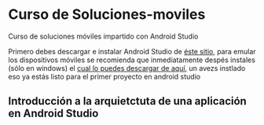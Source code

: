 # Curso de  Soluciones-moviles
Curso de soluciones móviles impartido con Android Studio

Primero debes descargar e instalar Android Studio de [ éste sitio](http://developer.android.com/sdk/index.html), para emular los dispositivos móviles se recomienda que inmediatamente despés instales (sólo en windows) el [ cual lo puedes descargar de aquí](https://software.intel.com/en-us/android/articles/intel-hardware-accelerated-execution-manager/), un avezs instlado eso ya estás listo para el primer proyecto en android studio

## Introducción a la arquietctuta de una aplicación en Android Studio

